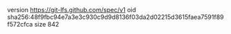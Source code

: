 version https://git-lfs.github.com/spec/v1
oid sha256:48f9fbc94e7a3e3c930c9d9d8136f03da2d02215d3615faea7591f89f572cfca
size 842
